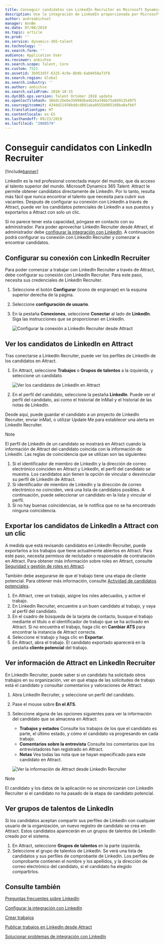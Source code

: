 ```yaml
---
title: Conseguir candidatos con LinkedIn Recruiter en Microsoft Dynamics 365 Talent - Attract
description: Use la integración de LinkedIn proporcionada por Microsoft Dynamics 365 Talent - Attract para conseguir candidatos de trabajo con LinkedIn Recruiter.
author: andreabichsel
manager: AnnBe
ms.date: 07/08/2019
ms.topic: article
ms.prod: ''
ms.service: dynamics-365-talent
ms.technology: ''
ms.search.form: ''
audience: Application User
ms.reviewer: anbichse
ms.search.scope: Talent, Core
ms.custom: 7521
ms.assetid: 3b953d5f-6325-4c9e-8b9b-6ab0458a73f8
ms.search.region: Global
ms.search.industry: ''
ms.author: anbichse
ms.search.validFrom: 2018-10-15
ms.dyn365.ops.version: Talent October 2018 update
ms.openlocfilehash: 366dc2be6e35098dba4b26a34bb75a84913549f5
ms.sourcegitcommit: 434dd21450bddcd891aba0555b9853d9ba0afb6f
ms.translationtype: HT
ms.contentlocale: es-ES
ms.lasthandoff: 09/23/2019
ms.locfileid: "2008579"
---
```

# <a name="source-candidates-with-linkedin-recruiter"></a>Conseguir candidatos con LinkedIn Recruiter
[!include[banner](../includes/banner.md)]

LinkedIn es la red profesional conectada mayor del mundo, que da acceso al talento superior del mundo. Microsoft Dynamics 365 Talent: Attract le permite obtener candidatos directamente de LinkedIn. Por lo tanto, resulta más fácil que nunca encontrar el talento que necesita para cubrir sus vacantes. Después de configurar su conexión con LinkedIn a través de Attract, puede ver los candidatos potenciales de LinkedIn a sus puestos y exportarlos a Attract con solo un clic.

Si no parece tener esta capacidad, póngase en contacto con su administrador. Para poder aprovechar LinkedIn Recruiter desde Attract, el administrador debe [configurar la integración con LinkedIn](./attract-admin-linkedin.md). A continuación podrá configurar su conexión con LinkedIn Recruiter y comenzar a encontrar candidatos.

## <a name="set-up-your-connection-with-linkedin-recruiter"></a>Configurar su conexión con LinkedIn Recruiter

Para poder comenzar a trabajar con LinkedIn Recruiter a través de Attract, debe configurar su conexión con LinkedIn Recruiter. Para este paso, necesita sus credenciales de LinkedIn Recruiter.

1. Seleccione el botón **Configurar** (icono de engranaje) en la esquina superior derecha de la página.
2. Seleccione **configuración de usuario**.
3. En la pestaña **Conexiones**, seleccione **Conectar** al lado de **LinkedIn**. Siga las instrucciones que se proporcionan en LinkedIn.

    ![[Configurar la conexión a LinkedIn Recruiter desde Attract](./media/attract-set-up-linkedin-recruiter-connection.png)](./media/attract-set-up-linkedin-recruiter-connection.png)

## <a name="view-linkedin-candidates-in-attract"></a>Ver los candidatos de LinkedIn en Attract

Tras conectarse a LinkedIn Recruiter, puede ver los perfiles de LinkedIn de los candidatos en Attract.

1. En Attract, seleccione **Trabajos** o **Grupos de talentos** a la izquierda, y seleccione un candidato.

    ![[Ver los candidatos de LinkedIn en Attract](./media/attract-view-linkedin-candidates.png)](./media/attract-view-linkedin-candidates.png)

2. En el perfil del candidato, seleccione la pestaña **LinkedIn**. Puede ver el perfil del candidato, así como el historial de InMail y el historial de las notas de LinkedIn.

Desde aquí, puede guardar el candidato a un proyecto de LinkedIn Recruiter, enviar inMail, o utilizar Update Me para establecer una alerta en LinkedIn Recruiter.

> [!NOTE]
> El perfil de LinkedIn de un candidato se mostrará en Attract cuando la información de Attract del candidato coincida con la información de LinkedIn. Las reglas de coincidencia que se utilizan son las siguientes:
> 
> 1. Si el identificador de miembro de LinkedIn y la dirección de correo electrónico coinciden en Attract y LinkedIn, el perfil del candidato se muestra. Los candidatos aún tienen la opción de vincular o desvincular su perfil de LinkedIn de Attract.
> 2. Si identificador de miembro de LinkedIn y la dirección de correo electrónico no coinciden, verá una lista de candidatos posibles. A continuación, puede seleccionar un candidato en la lista y vincular el perfil.
> 3. Si no hay buenas coincidencias, se le notifica que no se ha encontrado ninguna coincidencia.

## <a name="export-linkedin-candidates-to-attract-with-one-click"></a>Exportar los candidatos de LinkedIn a Attract con un clic

A medida que está revisando candidatos en LinkedIn Recruiter, puede exportarlos a los trabajos que tiene actualmente abiertos en Attract. Para este paso, necesita permisos de reclutador o responsable de contratación en Attract. Para obtener más información sobre roles en Attract, consulte [Seguridad y gestión de roles en Attract](https://docs.microsoft.com/dynamics365/unified-operations/talent/security-attract).

También debe asegurarse de que el trabajo tiene una etapa de cliente potencial. Para obtener más información, consulte [Actividad de candidatos potenciales](./activities-attract.md#prospect-activity).

1. En Attract, cree un trabajo, asigne los roles adecuados, y active el trabajo.
2. En LinkedIn Recruiter, encuentre a un buen candidato al trabajo, y vaya al perfil del candidato.
3. En el cuadro de búsqueda de la tarjeta de contacto, busque el trabajo mediante el título o el identificador de trabajo que se ha activado en Attract. Si no encuentra el trabajo, haga clic en **Cambiar ATS** para encontrar la instancia de Attract correcta.
4. Seleccione el trabajo y haga clic en **Exportar**.
5. En Attract, abra el trabajo. El candidato exportado aparecerá en la pestaña **cliente potencial** del trabajo.

## <a name="view-attract-information-in-linkedin-recruiter"></a>Ver información de Attract en LinkedIn Recruiter

En LinkedIn Recruiter, puede saber si un candidato ha solicitado otros trabajos en su organización, ver en qué etapa de las solicitudes de trabajo está el candidato y consultar comentarios y valoraciones de Attract.

1. Abra LinkedIn Recruiter, y seleccione un perfil del candidato.
2. Pase el mouse sobre **En el ATS**.
3. Seleccione alguna de las opciones siguientes para ver la información del candidato que se almacena en Attract:

    - **Trabajos y estados** Consulte los trabajos de los que el candidato es parte, el último estado, y cómo el candidato va progresando en cada trabajo.
    - **Comentarios sobre la entrevista** Consulte los comentarios que los entrevistadores han registrado en Attract.
    - **Notas** Vea todas las nota que se hayan especificado para este candidato en Attract.

    ![[Ver la información de Attract desde LinkedIn Recruiter](./media/attract-view-information-from-linkedin-recruiter.png)](./media/attract-view-information-from-linkedin-recruiter.png)

> [!NOTE]
> El candidato y los datos de la aplicación no se sincronizarán con LinkedIn Recruiter si el candidato no ha pasado de la etapa de candidato potencial.

## <a name="view-linkedin-talent-pools"></a>Ver grupos de talentos de LinkedIn

Si los candidatos aceptan compartir sus perfiles de LinkedIn con cualquier usuario de la organización, un nuevo registro de candidato se crea en Attract. Estos candidatos aparecerán en un grupos de talentos de LinkedIn creado por el sistema.

1. En Attract, seleccione **Grupos de talentos** en la parte izquierda.
2. Seleccione el grupo de talentos de LinkedIn. Se verá una lista de candidatos y sus perfiles de comprobante de LinkedIn. Los perfiles de comprobante contienen el nombre y los apellidos, y la dirección de correo electrónico del candidato, si el candidato ha elegido compartirlos.

## <a name="see-also"></a>Consulte también

[Preguntas frecuentes sobre LinkedIn](./attract-linkedin-faq.md)

[Configurar la integración con LinkedIn](./attract-admin-linkedin.md)

[Crear trabajos](./creating-jobs-attract.md)

[Publicar trabajos en LinkedIn desde Attract](./attract-post-jobs-to-linkedin.md)

[Solucionar problemas de integración con LinkedIn](./attract-troubleshoot-linkedin.md)
